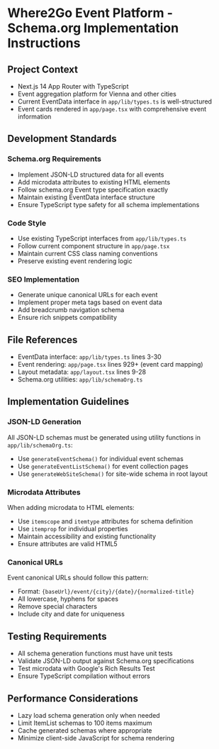 # Where2Go Event Platform - Schema.org Implementation Instructions

## Project Context
- Next.js 14 App Router with TypeScript
- Event aggregation platform for Vienna and other cities
- Current EventData interface in `app/lib/types.ts` is well-structured
- Event cards rendered in `app/page.tsx` with comprehensive event information

## Development Standards

### Schema.org Requirements
- Implement JSON-LD structured data for all events
- Add microdata attributes to existing HTML elements
- Follow schema.org Event type specification exactly
- Maintain existing EventData interface structure
- Ensure TypeScript type safety for all schema implementations

### Code Style
- Use existing TypeScript interfaces from `app/lib/types.ts`
- Follow current component structure in `app/page.tsx`
- Maintain current CSS class naming conventions
- Preserve existing event rendering logic

### SEO Implementation
- Generate unique canonical URLs for each event
- Implement proper meta tags based on event data
- Add breadcrumb navigation schema
- Ensure rich snippets compatibility

## File References
- EventData interface: `app/lib/types.ts` lines 3-30
- Event rendering: `app/page.tsx` lines 929+ (event card mapping)
- Layout metadata: `app/layout.tsx` lines 9-28
- Schema.org utilities: `app/lib/schemaOrg.ts`

## Implementation Guidelines

### JSON-LD Generation
All JSON-LD schemas must be generated using utility functions in `app/lib/schemaOrg.ts`:
- Use `generateEventSchema()` for individual event schemas
- Use `generateEventListSchema()` for event collection pages
- Use `generateWebSiteSchema()` for site-wide schema in root layout

### Microdata Attributes
When adding microdata to HTML elements:
- Use `itemscope` and `itemtype` attributes for schema definition
- Use `itemprop` for individual properties
- Maintain accessibility and existing functionality
- Ensure attributes are valid HTML5

### Canonical URLs
Event canonical URLs should follow this pattern:
- Format: `{baseUrl}/event/{city}/{date}/{normalized-title}`
- All lowercase, hyphens for spaces
- Remove special characters
- Include city and date for uniqueness

## Testing Requirements
- All schema generation functions must have unit tests
- Validate JSON-LD output against Schema.org specifications
- Test microdata with Google's Rich Results Test
- Ensure TypeScript compilation without errors

## Performance Considerations
- Lazy load schema generation only when needed
- Limit ItemList schemas to 100 items maximum
- Cache generated schemas where appropriate
- Minimize client-side JavaScript for schema rendering
